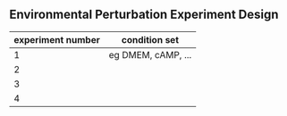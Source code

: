 ## Environmental Perturbation Experiment Design  


experiment number           | condition set                    
----------------------------|----------------------------
 1                          | eg DMEM, cAMP, ...
 2                          |
 3                          |
 4                          |